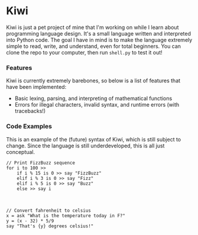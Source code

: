 # Kiwi
Kiwi is just a pet project of mine that I'm working on while I learn about programming language design. It's a small language written and interpreted into Python code. The goal I have in mind is to make the language extremely simple to read, write, and understand, even for total beginners. You can clone the repo to your computer, then run ``shell.py`` to test it out!

### Features
Kiwi is currently extremely barebones, so below is a list of features that have been implemented:
* Basic lexing, parsing, and interpreting of mathematical functions
* Errors for illegal characters, invalid syntax, and runtime errors (with tracebacks!)

### Code Examples
This is an example of the (future) syntax of Kiwi, which is still subject to change. Since the language is still underdeveloped, this is all just conceptual.

	// Print FizzBuzz sequence
	for i to 100 >>
		if i % 15 is 0 >> say "FizzBuzz"
		elif i % 3 is 0 >> say "Fizz"
		elif i % 5 is 0 >> say "Buzz"
		else >> say i
		
&nbsp;

	// Convert fahrenheit to celsius
	x = ask "What is the temperature today in F?"
	y = (x - 32) * 5/9
	say "That's {y} degrees celsius!"
